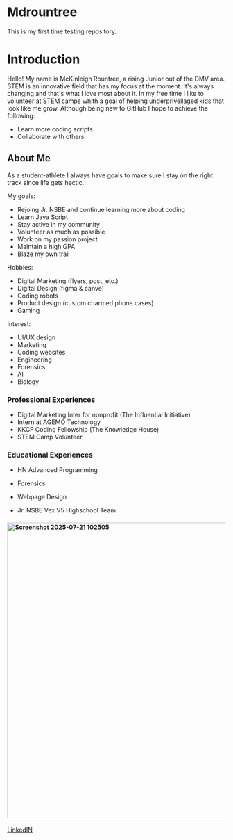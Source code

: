 # Mdrountree
This is my first time testing repository.

# Introduction
Hello! My name is McKinleigh Rountree, a rising Junior out of the DMV area. STEM is an innovative field that has my focus at the moment. It's always changing and that's what I love most about it. In my free time I like to volunteer at STEM camps whith a goal of helping underprivellaged kids that look like me grow. 
Although being new to GitHub I hope to achieve the following:
- Learn more coding scripts
- Collaborate with others
## About Me
As a student-athlete I always have goals to make sure I stay on the right track since life gets hectic.

My goals:
- Rejoing Jr. NSBE and continue learning more about coding
- Learn Java Script
- Stay active in my community
- Volunteer as much as possible
- Work on my passion project
- Maintain a high GPA
- Blaze my own trail

Hobbies:
- Digital Marketing (flyers, post, etc.)
- Digital Design (figma & canve)
- Coding robots
- Product design (custom charmed phone cases)
- Gaming

Interest:
- UI/UX design
- Marketing
- Coding websites
- Engineering
- Forensics
- AI
- Biology
### Professional Experiences
- Digital Marketing Inter for nonprofit (The Influential Initiative)
- Intern at AGEMO Technology
- KKCF Coding Fellowship (The Knowledge House)
- STEM Camp Volunteer

### Educational Experiences
- HN Advanced Programming
- Forensics

- Webpage Design
- Jr. NSBE Vex V5 Highschool Team
  
#### <img width="589" height="680" alt="Screenshot 2025-07-21 102505" src="https://github.com/user-attachments/assets/277b3662-d25d-4be8-8258-ed84769284a2" />
<a href= "https://www.linkedin.com/in/mckinleigh-rountree-516112377/">LinkedIN</a>
